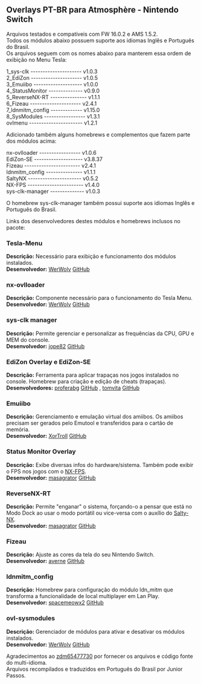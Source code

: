 ## Overlays PT-BR para Atmosphère - Nintendo Switch

Arquivos testados e compatíveis com FW 16.0.2 e AMS 1.5.2.  
Todos os módulos abaixo possuem suporte aos idiomas Inglês e Português do Brasil.  
Os arquivos seguem com os nomes abaixo para manterem essa ordem de exibição no Menu Tesla:  

1_sys-clk --------------------- v1.0.3  
2_EdiZon --------------------- v1.0.5  
3_Emuiibo -------------------- v1.0.0  
4_StatusMonitor -------------- v0.9.0  
5_ReverseNX-RT --------------- v1.1.1  
6_Fizeau --------------------- v2.4.1  
7_ldnmitm_config ------------- v1.15.0  
8_SysModules ----------------- v1.3.1  
ovlmenu ---------------------- v1.2.1  

Adicionado também alguns homebrews e complementos que fazem parte dos módulos acima:

nx-ovlloader ----------------- v1.0.6  
EdiZon-SE -------------------- v3.8.37  
Fizeau ----------------------- v2.4.1   
ldnmitm_config --------------- v1.1.1  
SaltyNX ---------------------- v0.5.2  
NX-FPS ----------------------- v1.4.0  
sys-clk-manager -------------- v1.0.3  

O homebrew sys-clk-manager também possui suporte aos idiomas Inglês e Português do Brasil.  

Links dos desenvolvedores destes módulos e homebrews inclusos no pacote:  

### Tesla-Menu  
**Descrição:** Necessário para exibição e funcionamento dos módulos instalados.  
**Desenvolvedor:** [WerWolv](https://github.com/WerWolv) [GitHub](https://github.com/WerWolv/Tesla-Menu)  

### nx-ovlloader  
**Descrição:** Componente necessário para o funcionamento do Tesla Menu.  
**Desenvolvedor:** [WerWolv](https://github.com/WerWolv) [GitHub](https://github.com/WerWolv/nx-ovlloader)  

### sys-clk manager  
**Descrição:** Permite gerenciar e personalizar as frequências da CPU, GPU e MEM do console.  
**Desenvolvedor:** [jope82](https://github.com/jope82) [GitHub](https://github.com/jope82/sys-clk-uncapped-gpu-and-other-extras)  

### EdiZon Overlay e EdiZon-SE  
**Descrição:** Ferramenta para aplicar trapaças nos jogos instalados no console. Homebrew para criação e edição de cheats (trapaças).  
**Desenvolvedores:** [proferabg](https://github.com/proferabg) [GitHub](https://github.com/proferabg/EdiZon-Overlay) , [tomvita](https://github.com/tomvita) [GitHub](https://github.com/tomvita/EdiZon-SE)  

### Emuiibo  
**Descrição:** Gerenciamento e emulação virtual dos amiibos. Os amiibos precisam ser gerados pelo Emutool e transferidos para o cartão de memória.  
**Desenvolvedor:** [XorTroll](https://github.com/XorTroll) [GitHub](https://github.com/XorTroll/emuiibo)  

### Status Monitor Overlay  
**Descrição:** Exibe diversas infos do hardware/sistema. Também pode exibir o FPS nos jogos com o [NX-FPS](https://github.com/masagrator/NX-FPS).  
**Desenvolvedor:** [masagrator](https://github.com/masagrator) [GitHub](https://github.com/masagrator/Status-Monitor-Overlay)  

### ReverseNX-RT  
**Descrição:** Permite "enganar" o sistema, forçando-o a pensar que está no Modo Dock ao usar o modo portátil ou vice-versa com o auxílio do [Salty-NX](https://github.com/masagrator/SaltyNX).  
**Desenvolvedor:** [masagrator](https://github.com/masagrator) [GitHub](https://github.com/masagrator/ReverseNX-RT)  

### Fizeau  
**Descrição:** Ajuste as cores da tela do seu Nintendo Switch.  
**Desenvolvedor:** [averne](https://github.com/averne) [GitHub](https://github.com/averne/Fizeau)  

### ldnmitm_config  
**Descrição:** Homebrew para configuração do módulo ldn_mitm que transforma a funcionalidade de local multiplayer em Lan Play.  
**Desenvolvedor:** [spacemeowx2](https://github.com/spacemeowx2) [GitHub](https://github.com/spacemeowx2/ldn_mitm)  

### ovl-sysmodules  
**Descrição:** Gerenciador de módulos para ativar e desativar os módulos instalados.  
**Desenvolvedor:** [WerWolv](https://github.com/WerWolv) [GitHub](https://github.com/WerWolv/ovl-sysmodules)  


Agradecimentos ao [zdm65477730](https://github.com/zdm65477730) por fornecer os arquivos e código fonte do multi-idioma.  
Arquivos recompilados e traduzidos em Português do Brasil por Junior Passos.  
